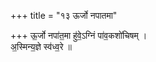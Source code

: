 +++
title = "१३ ऊर्जो नपातमा"

+++
ऊ॒र्जो नपा॑त॒मा हु॑वे॒ऽग्निं पा॑व॒कशो॑चिषम् ।  
अ॒स्मिन्य॒ज्ञे स्व॑ध्व॒रे ॥